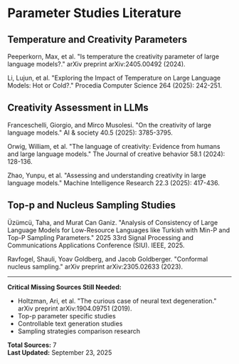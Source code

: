 # Parameter Studies Literature

## Temperature and Creativity Parameters

Peeperkorn, Max, et al. "Is temperature the creativity parameter of large language models?." arXiv preprint arXiv:2405.00492 (2024).

Li, Lujun, et al. "Exploring the Impact of Temperature on Large Language Models: Hot or Cold?." Procedia Computer Science 264 (2025): 242-251.

## Creativity Assessment in LLMs

Franceschelli, Giorgio, and Mirco Musolesi. "On the creativity of large language models." AI & society 40.5 (2025): 3785-3795.

Orwig, William, et al. "The language of creativity: Evidence from humans and large language models." The Journal of creative behavior 58.1 (2024): 128-136.

Zhao, Yunpu, et al. "Assessing and understanding creativity in large language models." Machine Intelligence Research 22.3 (2025): 417-436.

## Top-p and Nucleus Sampling Studies

Üzümcü, Taha, and Murat Can Ganiz. "Analysis of Consistency of Large Language Models for Low-Resource Languages like Turkish with Min-P and Top-P Sampling Parameters." 2025 33rd Signal Processing and Communications Applications Conference (SIU). IEEE, 2025.

Ravfogel, Shauli, Yoav Goldberg, and Jacob Goldberger. "Conformal nucleus sampling." arXiv preprint arXiv:2305.02633 (2023).

---

**Critical Missing Sources Still Needed:**
- Holtzman, Ari, et al. "The curious case of neural text degeneration." arXiv preprint arXiv:1904.09751 (2019).
- Top-p parameter specific studies
- Controllable text generation studies
- Sampling strategies comparison research

**Total Sources:** 7  
**Last Updated:** September 23, 2025